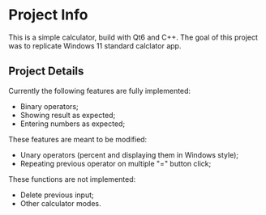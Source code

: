 # Project Info
This is a simple calculator, build with Qt6 and C++. The goal of this project was to replicate Windows 11 standard calclator app.

## Project Details
Currently the following features are fully implemented:
- Binary operators;
- Showing result as expected;
- Entering numbers as expected;

These features are meant to be modified:
- Unary operators (percent and displaying them in Windows style);
- Repeating previous operator on multiple "=" button click;

These functions are not implemented:
- Delete previous input;
- Other calculator modes.
